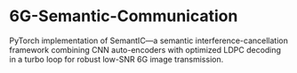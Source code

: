 # 6G-Semantic-Communication
PyTorch implementation of SemantIC—a semantic interference-cancellation framework combining CNN auto-encoders with optimized LDPC decoding in a turbo loop for robust low-SNR 6G image transmission.
